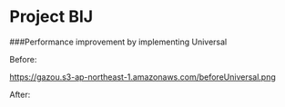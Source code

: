 # Project BIJ

###Performance improvement by implementing Universal

Before:

https://gazou.s3-ap-northeast-1.amazonaws.com/beforeUniversal.png



After:

